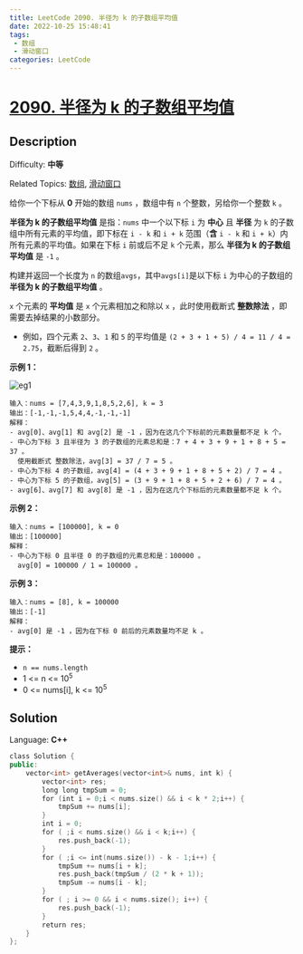 ```yaml
---
title: LeetCode 2090. 半径为 k 的子数组平均值
date: 2022-10-25 15:48:41
tags:
 - 数组
 - 滑动窗口
categories: LeetCode
---
```


# [2090\. 半径为 k 的子数组平均值](https://leetcode.cn/problems/k-radius-subarray-averages/)

## Description

Difficulty: **中等**  

Related Topics: [数组](https://leetcode.cn/tag/array/), [滑动窗口](https://leetcode.cn/tag/sliding-window/)


给你一个下标从 **0** 开始的数组 `nums` ，数组中有 `n` 个整数，另给你一个整数 `k` 。

**半径为 k 的子数组平均值** 是指：`nums` 中一个以下标 `i` 为 **中心** 且 **半径** 为 `k` 的子数组中所有元素的平均值，即下标在 `i - k` 和 `i + k` 范围（**含** `i - k` 和 `i + k`）内所有元素的平均值。如果在下标 `i` 前或后不足 `k` 个元素，那么 **半径为 k 的子数组平均值** 是 `-1` 。

构建并返回一个长度为 `n` 的数组`avgs`，其中`avgs[i]`是以下标 `i` 为中心的子数组的 **半径为 k 的子数组平均值** 。

`x` 个元素的 **平均值** 是 `x` 个元素相加之和除以 `x` ，此时使用截断式 **整数除法** ，即需要去掉结果的小数部分。

*   例如，四个元素 `2`、`3`、`1` 和 `5` 的平均值是 `(2 + 3 + 1 + 5) / 4 = 11 / 4 = 2.75`，截断后得到 `2` 。

**示例 1：**

![eg1](https://cdn.staticaly.com/gh/Poseidon-HL/image-hosting@master/20221025/eg1.33chhvu26x60.webp)

```
输入：nums = [7,4,3,9,1,8,5,2,6], k = 3
输出：[-1,-1,-1,5,4,4,-1,-1,-1]
解释：
- avg[0]、avg[1] 和 avg[2] 是 -1 ，因为在这几个下标前的元素数量都不足 k 个。
- 中心为下标 3 且半径为 3 的子数组的元素总和是：7 + 4 + 3 + 9 + 1 + 8 + 5 = 37 。
  使用截断式 整数除法，avg[3] = 37 / 7 = 5 。
- 中心为下标 4 的子数组，avg[4] = (4 + 3 + 9 + 1 + 8 + 5 + 2) / 7 = 4 。
- 中心为下标 5 的子数组，avg[5] = (3 + 9 + 1 + 8 + 5 + 2 + 6) / 7 = 4 。
- avg[6]、avg[7] 和 avg[8] 是 -1 ，因为在这几个下标后的元素数量都不足 k 个。
```

**示例 2：**

```
输入：nums = [100000], k = 0
输出：[100000]
解释：
- 中心为下标 0 且半径 0 的子数组的元素总和是：100000 。
  avg[0] = 100000 / 1 = 100000 。
```

**示例 3：**

```
输入：nums = [8], k = 100000
输出：[-1]
解释：
- avg[0] 是 -1 ，因为在下标 0 前后的元素数量均不足 k 。
```

**提示：**

*   `n == nums.length`
*   1 <= n <= 10<sup>5</sup>
*   0 <= nums[i], k <= 10<sup>5</sup>


## Solution

Language: **C++**

```c++
class Solution {
public:
    vector<int> getAverages(vector<int>& nums, int k) {
        vector<int> res;
        long long tmpSum = 0;
        for (int i = 0;i < nums.size() && i < k * 2;i++) {
            tmpSum += nums[i];
        }
        int i = 0;
        for ( ;i < nums.size() && i < k;i++) {
            res.push_back(-1);
        }
        for ( ;i <= int(nums.size()) - k - 1;i++) {
            tmpSum += nums[i + k];
            res.push_back(tmpSum / (2 * k + 1));
            tmpSum -= nums[i - k];
        }
        for ( ; i >= 0 && i < nums.size(); i++) {
            res.push_back(-1);
        }
        return res;
    }
};
```